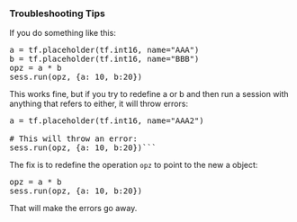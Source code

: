 

### Troubleshooting Tips


If you do something like this:

<pre>
a = tf.placeholder(tf.int16, name="AAA")
b = tf.placeholder(tf.int16, name="BBB")
opz = a * b
sess.run(opz, {a: 10, b:20})
</pre>
This works fine, but if you try to redefine a or b and then run a session with anything that refers to either, it will throw errors:

<pre>
a = tf.placeholder(tf.int16, name="AAA2")

# This will throw an error:
sess.run(opz, {a: 10, b:20})```
</pre>
The fix is to redefine the operation `opz` to point to the new a object:
<pre>
opz = a * b
sess.run(opz, {a: 10, b:20})
</pre>

That will make the errors go away.


